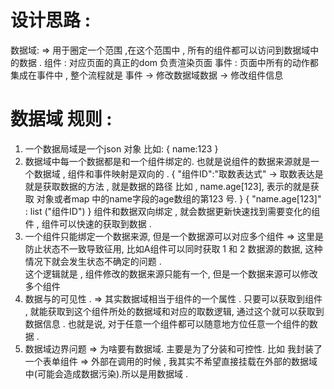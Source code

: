 # 设计思路 :

数据域: => 用于圈定一个范围 ,在这个范围中 , 所有的组件都可以访问到数据域中的数据 . 
组件 : 对应页面的真正的dom 负责渲染页面
事件 : 页面中所有的动作都集成在事件中 , 整个流程就是  事件 -> 修改数据域数据 -> 修改组件信息  

# 数据域 规则 : 
1. 一个数据局域是一个json 对象 比如:
{
    name:123
}
2. 数据域中每一个数据都是和一个组件绑定的. 也就是说组件的数据来源就是一个数据域 ,  组件和事件映射是双向的 . 
{
    "组件ID":"取数表达式" -> 取数表达是就是获取数据的方法 , 就是数据的路径 比如 , name.age[123], 表示的就是获取 对象或者map 中的name字段的age数组的第123 号.
}
{
    "name.age[123]" : list ("组件ID")
}
组件和数据双向绑定 , 就会数据更新快速找到需要变化的组件  , 组件可以快速的获取到数据 . 
3. 一个组件只能绑定一个数据来源, 但是一个数据源可以对应多个组件 => 这里是防止状态不一致导致征用, 比如A组件可以同时获取 1 和 2 数据源的数据, 这种情况下就会发生状态不确定的问题 .  
这个逻辑就是 , 组件修改的数据来源只能有一个, 但是一个数据来源可以修改多个组件
4. 数据与的可见性 . =>
其实数据域相当于组件的一个属性 . 只要可以获取到组件 , 就能获取到这个组件所处的数据域和对应的取数逻辑, 通过这个就可以获取到数据信息 . 
也就是说, 对于任意一个组件都可以随意地方位任意一个组件的数据 . 
5. 数据域边界问题 => 为啥要有数据域. 主要是为了分装和可控性. 
比如 我封装了一个表单组件 => 外部在调用的时候 , 我其实不希望直接挂载在外部的数据域中(可能会造成数据污染).所以是用数据域 . 